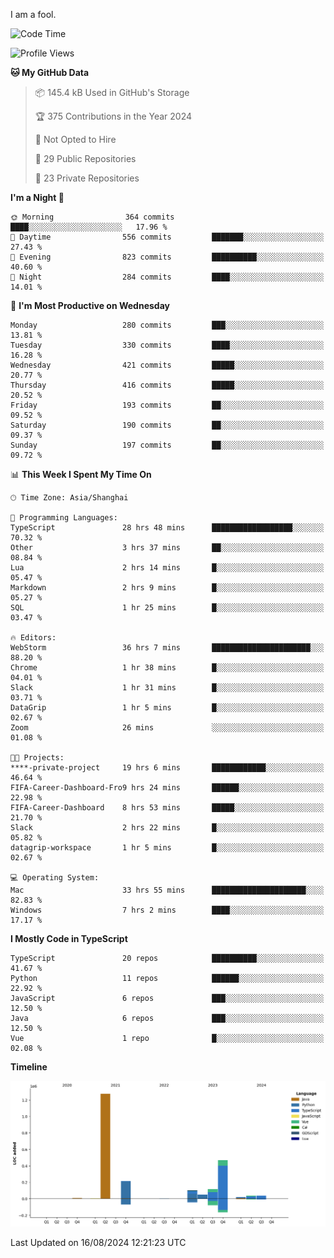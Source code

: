 I am a fool.

<!--START_SECTION:waka-->
![Code Time](http://img.shields.io/badge/Code%20Time-1%2C675%20hrs%2040%20mins-blue)

![Profile Views](http://img.shields.io/badge/Profile%20Views-8-blue)

**🐱 My GitHub Data** 

> 📦 145.4 kB Used in GitHub's Storage 
 > 
> 🏆 375 Contributions in the Year 2024
 > 
> 🚫 Not Opted to Hire
 > 
> 📜 29 Public Repositories 
 > 
> 🔑 23 Private Repositories 
 > 
**I'm a Night 🦉** 

```text
🌞 Morning                364 commits         ████░░░░░░░░░░░░░░░░░░░░░   17.96 % 
🌆 Daytime                556 commits         ███████░░░░░░░░░░░░░░░░░░   27.43 % 
🌃 Evening                823 commits         ██████████░░░░░░░░░░░░░░░   40.60 % 
🌙 Night                  284 commits         ████░░░░░░░░░░░░░░░░░░░░░   14.01 % 
```
📅 **I'm Most Productive on Wednesday** 

```text
Monday                   280 commits         ███░░░░░░░░░░░░░░░░░░░░░░   13.81 % 
Tuesday                  330 commits         ████░░░░░░░░░░░░░░░░░░░░░   16.28 % 
Wednesday                421 commits         █████░░░░░░░░░░░░░░░░░░░░   20.77 % 
Thursday                 416 commits         █████░░░░░░░░░░░░░░░░░░░░   20.52 % 
Friday                   193 commits         ██░░░░░░░░░░░░░░░░░░░░░░░   09.52 % 
Saturday                 190 commits         ██░░░░░░░░░░░░░░░░░░░░░░░   09.37 % 
Sunday                   197 commits         ██░░░░░░░░░░░░░░░░░░░░░░░   09.72 % 
```


📊 **This Week I Spent My Time On** 

```text
🕑︎ Time Zone: Asia/Shanghai

💬 Programming Languages: 
TypeScript               28 hrs 48 mins      ██████████████████░░░░░░░   70.32 % 
Other                    3 hrs 37 mins       ██░░░░░░░░░░░░░░░░░░░░░░░   08.84 % 
Lua                      2 hrs 14 mins       █░░░░░░░░░░░░░░░░░░░░░░░░   05.47 % 
Markdown                 2 hrs 9 mins        █░░░░░░░░░░░░░░░░░░░░░░░░   05.27 % 
SQL                      1 hr 25 mins        █░░░░░░░░░░░░░░░░░░░░░░░░   03.47 % 

🔥 Editors: 
WebStorm                 36 hrs 7 mins       ██████████████████████░░░   88.20 % 
Chrome                   1 hr 38 mins        █░░░░░░░░░░░░░░░░░░░░░░░░   04.01 % 
Slack                    1 hr 31 mins        █░░░░░░░░░░░░░░░░░░░░░░░░   03.71 % 
DataGrip                 1 hr 5 mins         █░░░░░░░░░░░░░░░░░░░░░░░░   02.67 % 
Zoom                     26 mins             ░░░░░░░░░░░░░░░░░░░░░░░░░   01.08 % 

🐱‍💻 Projects: 
****-private-project     19 hrs 6 mins       ████████████░░░░░░░░░░░░░   46.64 % 
FIFA-Career-Dashboard-Fro9 hrs 24 mins       ██████░░░░░░░░░░░░░░░░░░░   22.98 % 
FIFA-Career-Dashboard    8 hrs 53 mins       █████░░░░░░░░░░░░░░░░░░░░   21.70 % 
Slack                    2 hrs 22 mins       █░░░░░░░░░░░░░░░░░░░░░░░░   05.82 % 
datagrip-workspace       1 hr 5 mins         █░░░░░░░░░░░░░░░░░░░░░░░░   02.67 % 

💻 Operating System: 
Mac                      33 hrs 55 mins      █████████████████████░░░░   82.83 % 
Windows                  7 hrs 2 mins        ████░░░░░░░░░░░░░░░░░░░░░   17.17 % 
```

**I Mostly Code in TypeScript** 

```text
TypeScript               20 repos            ██████████░░░░░░░░░░░░░░░   41.67 % 
Python                   11 repos            ██████░░░░░░░░░░░░░░░░░░░   22.92 % 
JavaScript               6 repos             ███░░░░░░░░░░░░░░░░░░░░░░   12.50 % 
Java                     6 repos             ███░░░░░░░░░░░░░░░░░░░░░░   12.50 % 
Vue                      1 repo              █░░░░░░░░░░░░░░░░░░░░░░░░   02.08 % 
```



**Timeline**

![Lines of Code chart](https://raw.githubusercontent.com/VeejaLiu/VeejaLiu/master/assets/bar_graph.png)


 Last Updated on 16/08/2024 12:21:23 UTC
<!--END_SECTION:waka-->
